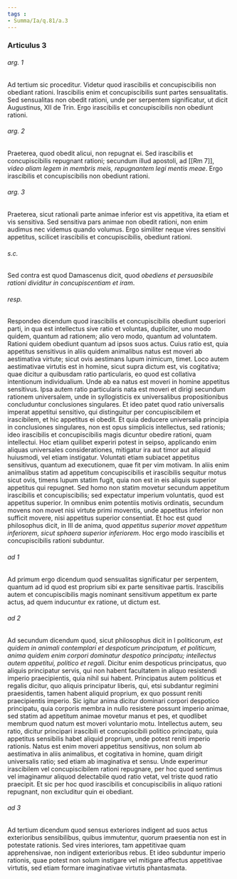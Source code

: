 ```yaml
---
tags : 
- Summa/Ia/q.81/a.3
---
```


### Articulus 3

###### arg. 1
Ad tertium sic proceditur. Videtur quod irascibilis et concupiscibilis non obediant rationi. Irascibilis enim et concupiscibilis sunt partes sensualitatis. Sed sensualitas non obedit rationi, unde per serpentem significatur, ut dicit Augustinus, XII de Trin. Ergo irascibilis et concupiscibilis non obediunt rationi.

###### arg. 2
Praeterea, quod obedit alicui, non repugnat ei. Sed irascibilis et concupiscibilis repugnant rationi; secundum illud apostoli, ad [[Rm 7]], *video aliam legem in membris meis, repugnantem legi mentis meae*. Ergo irascibilis et concupiscibilis non obediunt rationi.

###### arg. 3
Praeterea, sicut rationali parte animae inferior est vis appetitiva, ita etiam et vis sensitiva. Sed sensitiva pars animae non obedit rationi, non enim audimus nec videmus quando volumus. Ergo similiter neque vires sensitivi appetitus, scilicet irascibilis et concupiscibilis, obediunt rationi.

###### s.c.
Sed contra est quod Damascenus dicit, quod *obediens et persuasibile rationi dividitur in concupiscentiam et iram*.

###### resp.
Respondeo dicendum quod irascibilis et concupiscibilis obediunt superiori parti, in qua est intellectus sive ratio et voluntas, dupliciter, uno modo quidem, quantum ad rationem; alio vero modo, quantum ad voluntatem. Rationi quidem obediunt quantum ad ipsos suos actus. Cuius ratio est, quia appetitus sensitivus in aliis quidem animalibus natus est moveri ab aestimativa virtute; sicut ovis aestimans lupum inimicum, timet. Loco autem aestimativae virtutis est in homine, sicut supra dictum est, vis cogitativa; quae dicitur a quibusdam ratio particularis, eo quod est collativa intentionum individualium. Unde ab ea natus est moveri in homine appetitus sensitivus. Ipsa autem ratio particularis nata est moveri et dirigi secundum rationem universalem, unde in syllogisticis ex universalibus propositionibus concluduntur conclusiones singulares. Et ideo patet quod ratio universalis imperat appetitui sensitivo, qui distinguitur per concupiscibilem et irascibilem, et hic appetitus ei obedit. Et quia deducere universalia principia in conclusiones singulares, non est opus simplicis intellectus, sed rationis; ideo irascibilis et concupiscibilis magis dicuntur obedire rationi, quam intellectui. Hoc etiam quilibet experiri potest in seipso, applicando enim aliquas universales considerationes, mitigatur ira aut timor aut aliquid huiusmodi, vel etiam instigatur. Voluntati etiam subiacet appetitus sensitivus, quantum ad executionem, quae fit per vim motivam. In aliis enim animalibus statim ad appetitum concupiscibilis et irascibilis sequitur motus sicut ovis, timens lupum statim fugit, quia non est in eis aliquis superior appetitus qui repugnet. Sed homo non statim movetur secundum appetitum irascibilis et concupiscibilis; sed expectatur imperium voluntatis, quod est appetitus superior. In omnibus enim potentiis motivis ordinatis, secundum movens non movet nisi virtute primi moventis, unde appetitus inferior non sufficit movere, nisi appetitus superior consentiat. Et hoc est quod philosophus dicit, in III de anima, quod *appetitus superior movet appetitum inferiorem, sicut sphaera superior inferiorem*. Hoc ergo modo irascibilis et concupiscibilis rationi subduntur.

###### ad 1
Ad primum ergo dicendum quod sensualitas significatur per serpentem, quantum ad id quod est proprium sibi ex parte sensitivae partis. Irascibilis autem et concupiscibilis magis nominant sensitivum appetitum ex parte actus, ad quem inducuntur ex ratione, ut dictum est.

###### ad 2
Ad secundum dicendum quod, sicut philosophus dicit in I politicorum, *est quidem in animali contemplari et despoticum principatum, et politicum, anima quidem enim corpori dominatur despotico principatu; intellectus autem appetitui, politico et regali*. Dicitur enim despoticus principatus, quo aliquis principatur servis, qui non habent facultatem in aliquo resistendi imperio praecipientis, quia nihil sui habent. Principatus autem politicus et regalis dicitur, quo aliquis principatur liberis, qui, etsi subdantur regimini praesidentis, tamen habent aliquid proprium, ex quo possunt reniti praecipientis imperio. Sic igitur anima dicitur dominari corpori despotico principatu, quia corporis membra in nullo resistere possunt imperio animae, sed statim ad appetitum animae movetur manus et pes, et quodlibet membrum quod natum est moveri voluntario motu. Intellectus autem, seu ratio, dicitur principari irascibili et concupiscibili politico principatu, quia appetitus sensibilis habet aliquid proprium, unde potest reniti imperio rationis. Natus est enim moveri appetitus sensitivus, non solum ab aestimativa in aliis animalibus, et cogitativa in homine, quam dirigit universalis ratio; sed etiam ab imaginativa et sensu. Unde experimur irascibilem vel concupiscibilem rationi repugnare, per hoc quod sentimus vel imaginamur aliquod delectabile quod ratio vetat, vel triste quod ratio praecipit. Et sic per hoc quod irascibilis et concupiscibilis in aliquo rationi repugnant, non excluditur quin ei obediant.

###### ad 3
Ad tertium dicendum quod sensus exteriores indigent ad suos actus exterioribus sensibilibus, quibus immutentur, quorum praesentia non est in potestate rationis. Sed vires interiores, tam appetitivae quam apprehensivae, non indigent exterioribus rebus. Et ideo subduntur imperio rationis, quae potest non solum instigare vel mitigare affectus appetitivae virtutis, sed etiam formare imaginativae virtutis phantasmata.

